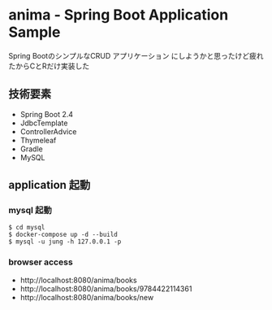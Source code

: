 # anima - Spring Boot Application Sample

Spring BootのシンプルなCRUD アプリケーション にしようかと思ったけど疲れたからCとRだけ実装した  

## 技術要素

- Spring Boot 2.4
- JdbcTemplate
- ControllerAdvice
- Thymeleaf
- Gradle
- MySQL

## application 起動

### mysql 起動

```shell
$ cd mysql
$ docker-compose up -d --build
$ mysql -u jung -h 127.0.0.1 -p
```

### browser access

- http://localhost:8080/anima/books
- http://localhost:8080/anima/books/9784422114361
- http://localhost:8080/anima/books/new
